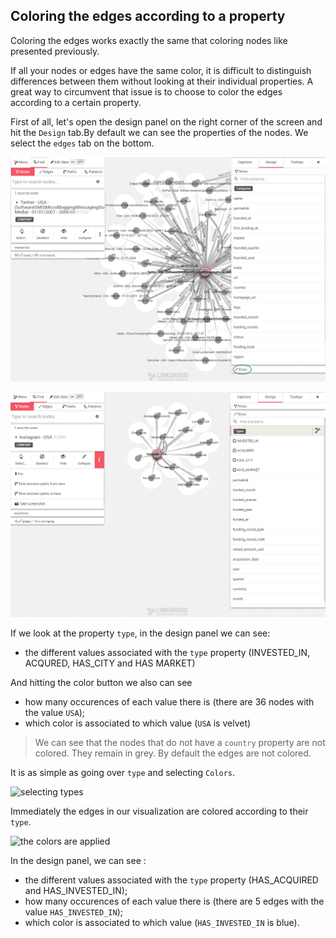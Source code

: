 ## Coloring the edges according to a property

Coloring the edges works exactly the same that coloring nodes like presented previously.

If all your nodes or edges have the same color, it is difficult to distinguish differences between them without looking at their individual properties. A great way to circumvent that issue is to choose to color the edges according to a certain property.

First of all, let's open the design panel on the right corner of the screen and hit the ```Design``` tab.By default we can see the properties of the nodes. We select the ```edges``` tab on the bottom.

![](TwitterPanel.png)

![](Types.png)

If we look at the property ```type```, in the design panel we can see:

* the different values associated with the ```type``` property (INVESTED_IN, ACQURED, HAS_CITY and HAS MARKET)



And hitting the color button we also can see

* how many occurences of each value there is (there are 36 nodes with the value ```USA```);
* which color is associated to which value (```USA``` is velvet)



> We can see that the nodes that do not have a ```country``` property are not colored. They remain in grey.
By default the edges are not colored.











It is as simple as going over ```type``` and selecting ```Colors```.

![selecting types](https://dl.dropboxusercontent.com/s/n2jy9vh73faxg2j/44.png?dl=0)

Immediately the edges in our visualization are colored according to their ```type```.

![the colors are applied](https://dl.dropboxusercontent.com/s/isb4ghghxw4fvbr/45.png?dl=0)

In the design panel, we can see :
* the different values associated with the ```type``` property (HAS_ACQUIRED and HAS_INVESTED_IN);
* how many occurences of each value there is (there are 5 edges with the value ```HAS_INVESTED_IN```);
* which color is associated to which value (```HAS_INVESTED_IN``` is blue).
